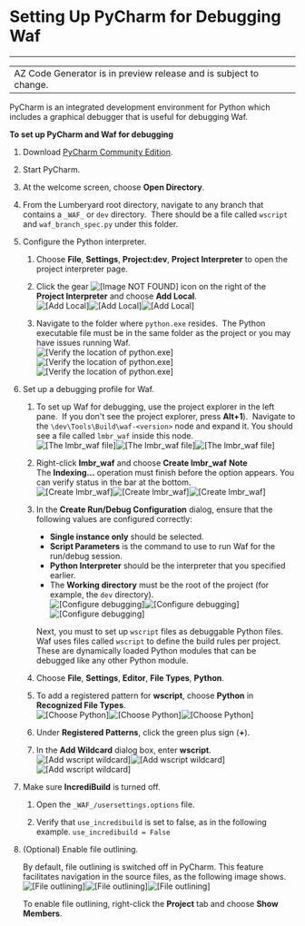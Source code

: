 # Setting Up PyCharm for Debugging Waf<a name="az-code-gen-pycharm"></a>


****  

|  | 
| --- |
| AZ Code Generator is in preview release and is subject to change\. | 

PyCharm is an integrated development environment for Python which includes a graphical debugger that is useful for debugging Waf\. 

**To set up PyCharm and Waf for debugging**

1. Download [PyCharm Community Edition](https://www.jetbrains.com/pycharm/download/)\. 

1. Start PyCharm\. 

1. At the welcome screen, choose **Open Directory**\.  

1. From the Lumberyard root directory, navigate to any branch that contains a `_WAF_` or `dev` directory\.  There should be a file called `wscript` and `waf_branch_spec.py` under this folder\. 

1. Configure the Python interpreter\. 

   1. Choose **File**, **Settings**, **Project:dev**, **Project Interpreter** to open the project interpreter page\. 

   1. Click the gear ![\[Image NOT FOUND\]](http://docs.aws.amazon.com/lumberyard/latest/userguide/images/cloud-canvas-cloud-gem-text-to-speech-cgp-4.png) icon on the right of the **Project Interpreter** and choose **Add Local**\.   
![\[Add Local\]](http://docs.aws.amazon.com/lumberyard/latest/userguide/)![\[Add Local\]](http://docs.aws.amazon.com/lumberyard/latest/userguide/)![\[Add Local\]](http://docs.aws.amazon.com/lumberyard/latest/userguide/)

   1. Navigate to the folder where `python.exe` resides\.  The Python executable file must be in the same folder as the project or you may have issues running Waf\.   
![\[Verify the location of python.exe\]](http://docs.aws.amazon.com/lumberyard/latest/userguide/)![\[Verify the location of python.exe\]](http://docs.aws.amazon.com/lumberyard/latest/userguide/)![\[Verify the location of python.exe\]](http://docs.aws.amazon.com/lumberyard/latest/userguide/)

1. Set up a debugging profile for Waf\. 

   1. To set up Waf for debugging, use the project explorer in the left pane\.  If you don't see the project explorer, press **Alt\+1**\)\.  Navigate to the `\dev\Tools\Build\waf-<version>` node and expand it\. You should see a file called `lmbr_waf` inside this node\.   
![\[The lmbr_waf file\]](http://docs.aws.amazon.com/lumberyard/latest/userguide/)![\[The lmbr_waf file\]](http://docs.aws.amazon.com/lumberyard/latest/userguide/)![\[The lmbr_waf file\]](http://docs.aws.amazon.com/lumberyard/latest/userguide/)

   1. Right\-click **lmbr\_waf** and choose **Create lmbr\_waf** 
**Note**  
The **Indexing\.\.\.** operation must finish before the option appears\. You can verify status in the bar at the bottom\.   
![\[Create lmbr_waf\]](http://docs.aws.amazon.com/lumberyard/latest/userguide/)![\[Create lmbr_waf\]](http://docs.aws.amazon.com/lumberyard/latest/userguide/)![\[Create lmbr_waf\]](http://docs.aws.amazon.com/lumberyard/latest/userguide/)

   1. In the **Create Run/Debug Configuration** dialog, ensure that the following values are configured correctly:
      + **Single instance only** should be selected\. 
      + **Script Parameters** is the command to use to run Waf for the run/debug session\. 
      + **Python Interpreter** should be the interpreter that you specified earlier\. 
      + The **Working directory** must be the root of the project \(for example, the `dev` directory\)\.   
![\[Configure debugging\]](http://docs.aws.amazon.com/lumberyard/latest/userguide/)![\[Configure debugging\]](http://docs.aws.amazon.com/lumberyard/latest/userguide/)![\[Configure debugging\]](http://docs.aws.amazon.com/lumberyard/latest/userguide/)

      Next, you must to set up `wscript` files as debuggable Python files\. Waf uses files called `wscript` to define the build rules per project\.  These are dynamically loaded Python modules that can be debugged like any other Python module\.  

   1. Choose **File**, **Settings**, **Editor**, **File Types**, **Python**\. 

   1. To add a registered pattern for **wscript**, choose **Python** in **Recognized File Types**\.   
![\[Choose Python\]](http://docs.aws.amazon.com/lumberyard/latest/userguide/)![\[Choose Python\]](http://docs.aws.amazon.com/lumberyard/latest/userguide/)![\[Choose Python\]](http://docs.aws.amazon.com/lumberyard/latest/userguide/)

   1. Under **Registered Patterns**, click the green plus sign \(**\+**\)\. 

   1. In the **Add Wildcard** dialog box, enter **wscript**\.   
![\[Add wscript wildcard\]](http://docs.aws.amazon.com/lumberyard/latest/userguide/)![\[Add wscript wildcard\]](http://docs.aws.amazon.com/lumberyard/latest/userguide/)![\[Add wscript wildcard\]](http://docs.aws.amazon.com/lumberyard/latest/userguide/)

1. Make sure **IncrediBuild** is turned off\. 

   1. Open the `_WAF_/usersettings.options` file\.

   1. Verify that `use_incredibuild` is set to false, as in the following example\. `use_incredibuild = False` 

1. \(Optional\) Enable file outlining\.

   By default, file outlining is switched off in PyCharm\. This feature facilitates navigation in the source files, as the following image shows\.  
![\[File outlining\]](http://docs.aws.amazon.com/lumberyard/latest/userguide/)![\[File outlining\]](http://docs.aws.amazon.com/lumberyard/latest/userguide/)![\[File outlining\]](http://docs.aws.amazon.com/lumberyard/latest/userguide/)

   To enable file outlining, right\-click the **Project** tab and choose **Show Members**\. 